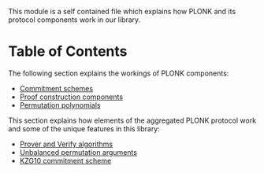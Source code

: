 This module is a self contained file which explains
how PLONK and its protocol components work in our library.

Table of Contents
=================

The following section explains the workings of PLONK components:
* [Commitment schemes](commitment_schemes/index.html)
* [Proof construction components](snark_construction/index.html)
* [Permutation polynomials](permutation_arguments/index.html)



This section explains how elements of the aggregated PLONK protocol work
and some of the unique features in this library:

* [Prover and Verify algorithms](prove_verify/index.html)
* [Unbalanced permutation arguments](unbalanced_perm_args/index.html)
* [KZG10 commitment scheme](kzg10_docs/index.html)


